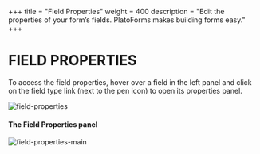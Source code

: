 +++
title = "Field Properties"
weight = 400
description = "Edit the properties of your form’s fields. PlatoForms makes building forms easy."
+++
# FIELD PROPERTIES

To access the field properties, hover over a field in the left panel and click on the field type link (next to the pen icon) to open its properties panel. 



![field-properties](http://clients.typecast.io/PlatoForms/imgs/field-properties.png)



#### The Field Properties panel



![field-properties-main](http://clients.typecast.io/PlatoForms/imgs/field-properties-main.png)